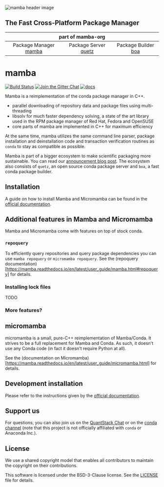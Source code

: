 ![mamba header image](docs/assets/mamba_header.png)

## The Fast Cross-Platform Package Manager

<table>
<thead align="center" cellspacing="10">
  <tr>
    <th colspan="3" align="center" border="">part of mamba-org</th>
  </tr>
</thead>
<tbody>
  <tr background="#FFF">
    <td align="center">Package Manager <a href="https://github.com/mamba-org/mamba">mamba</a></td>
    <td align="center">Package Server <a href="https://github.com/mamba-org/quetz">quetz</a></td>
    <td align="center">Package Builder <a href="https://github.com/mamba-org/boa">boa</a></td>
  </tr>
</tbody>
</table>

# mamba

[![Build Status](https://github.com/mamba-org/mamba/workflows/CI/badge.svg)](https://github.com/mamba-org/mamba/actions)
[![Join the Gitter Chat](https://badges.gitter.im/Join%20Chat.svg)](https://gitter.im/mamba-org/Lobby?utm_source=badge&utm_medium=badge&utm_campaign=pr-badge&utm_content=badge)
[![docs](https://readthedocs.org/projects/mamba/badge/?version=latest&style=flat)](https://mamba.readthedocs.io/en/latest)

Mamba is a reimplementation of the conda package manager in C++.

- parallel downloading of repository data and package files using multi-threading
- libsolv for much faster dependency solving, a state of the art library used in the RPM package manager of Red Hat, Fedora and OpenSUSE
- core parts of mamba are implemented in C++ for maximum efficiency

At the same time, mamba utilizes the same command line parser, package installation and deinstallation code and transaction verification routines as `conda` to stay as compatible as possible.

Mamba is part of a bigger ecosystem to make scientific packaging more sustainable. You can read our [announcement blog post](https://medium.com/@QuantStack/open-software-packaging-for-science-61cecee7fc23).
The ecosystem also consists of `quetz`, an open source conda package server and `boa`, a fast conda package builder.

## Installation

A guide on how to install Mamba and Micromamba can be found in the [official documentation](https://mamba.readthedocs.io/en/latest/installation.html).

## Additional features in Mamba and Micromamba

Mamba and Micromamba come with features on top of stock conda.

### `repoquery`

To efficiently query repositories and query package dependencies you can use `mamba repoquery` or `micromamba repoquery`.
See the (repoquery documentation)[https://mamba.readthedocs.io/en/latest/user_guide/mamba.html#repoquery] for details.

### Installing lock files

TODO

### More features?

## micromamba

micromamba is a small, pure-C++ reimplementation of Mamba/Conda. It strives to be a full replacement for Mamba and Conda. As such, it doesn't use any Conda code (in fact it doesn't require Python at all).

See the (documentation on Micromamba)[https://mamba.readthedocs.io/en/latest/user_guide/micromamba.html] for details.

## Development installation

Please refer to the instructions given by the [official documentation](https://mamba.readthedocs.io/en/latest/developer_zone/build_locally.html#).

## Support us

For questions, you can also join us on the [QuantStack Chat](https://gitter.im/QuantStack/Lobby) or on the [conda channel](https://gitter.im/conda/conda) (note that this project is not officially affiliated with `conda` or Anaconda Inc.).

## License

We use a shared copyright model that enables all contributors to maintain the copyright on their contributions.

This software is licensed under the BSD-3-Clause license. See the [LICENSE](LICENSE) file for details.
